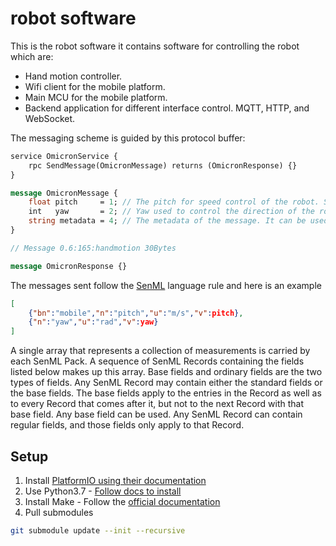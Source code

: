 # robot software

This is the robot software it contains software for controlling the robot which are:

- Hand motion controller.
- Wifi client for the mobile platform.
- Main MCU for the mobile platform.
- Backend application for different interface control. MQTT, HTTP, and WebSocket.

The messaging scheme is guided by this protocol buffer:

```proto
service OmicronService {
	rpc SendMessage(OmicronMessage) returns (OmicronResponse) {}
}

message OmicronMessage {
	float pitch     = 1; // The pitch for speed control of the robot. Speed is either max forward or zero or max revers. float -1 to +1.
	int   yaw       = 2; // Yaw used to control the direction of the robot. Rotation about perpendicular axis to the floor. Int 0 to 180.
	string metadata = 4; // The metadata of the message. It can be used to add any payload to the message for example the publisher.
}

// Message 0.6:165:handmotion 30Bytes

message OmicronResponse {}
```

The messages sent follow the [SenML](https://datatracker.ietf.org/doc/html/draft-ietf-core-senml#section-3) language rule and here is an example

```json
[
	{"bn":"mobile","n":"pitch","u":"m/s","v":pitch},
	{"n":"yaw","u":"rad","v":yaw}
]
```

A single array that represents a collection of measurements is carried by each SenML Pack. A sequence of SenML Records containing the fields listed below makes up this array. Base fields and ordinary fields are the two types of fields. Any SenML Record may contain either the standard fields or the base fields. The base fields apply to the entries in the Record as well as to every Record that comes after it, but not to the next Record with that base field. Any base field can be used. Any SenML Record can contain regular fields, and those fields only apply to that Record.

## Setup

1. Install [PlatformIO using their documentation](https://docs.platformio.org/en/latest/core/index.html)
2. Use Python3.7 - [Follow docs to install](https://linuxize.com/post/how-to-install-python-3-7-on-ubuntu-18-04/)
3. Install Make - Follow the [official documentation](https://www.gnu.org/software/make/)
4. Pull submodules

```bash
git submodule update --init --recursive
```
